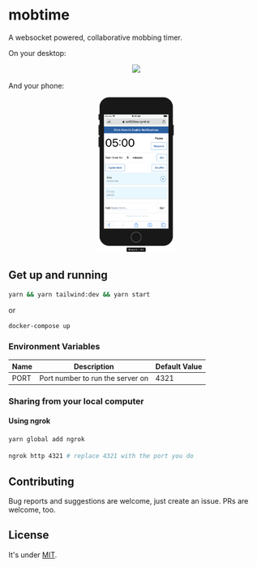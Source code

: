 # mobtime

A websocket powered, collaborative mobbing timer.

On your desktop:

<p align="center">
  <img src="./docs/screenshot.png" width="30%" height="auto" />
</p>

And your phone:

<p align="center">
  <img src="./docs/screenshot-mobile.png" width="30%" height="auto" />
</p>

## Get up and running

```bash
yarn && yarn tailwind:dev && yarn start
```
or

```
docker-compose up
```

### Environment Variables

| Name            | Description                      | Default Value      |
| --------------- | -------------------------------- | ------------------ |
| PORT            | Port number to run the server on | 4321               |

### Sharing from your local computer

#### Using ngrok

```bash
yarn global add ngrok

ngrok http 4321 # replace 4321 with the port you do
```

## Contributing

Bug reports and suggestions are welcome, just create an issue. PRs are welcome, too.

## License

It's under [MIT](./LICENSE.md).
